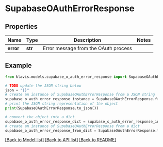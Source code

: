 # SupabaseOAuthErrorResponse


## Properties

Name | Type | Description | Notes
------------ | ------------- | ------------- | -------------
**error** | **str** | Error message from the OAuth process | 

## Example

```python
from klavis.models.supabase_o_auth_error_response import SupabaseOAuthErrorResponse

# TODO update the JSON string below
json = "{}"
# create an instance of SupabaseOAuthErrorResponse from a JSON string
supabase_o_auth_error_response_instance = SupabaseOAuthErrorResponse.from_json(json)
# print the JSON string representation of the object
print(SupabaseOAuthErrorResponse.to_json())

# convert the object into a dict
supabase_o_auth_error_response_dict = supabase_o_auth_error_response_instance.to_dict()
# create an instance of SupabaseOAuthErrorResponse from a dict
supabase_o_auth_error_response_from_dict = SupabaseOAuthErrorResponse.from_dict(supabase_o_auth_error_response_dict)
```
[[Back to Model list]](../README.md#documentation-for-models) [[Back to API list]](../README.md#documentation-for-api-endpoints) [[Back to README]](../README.md)


